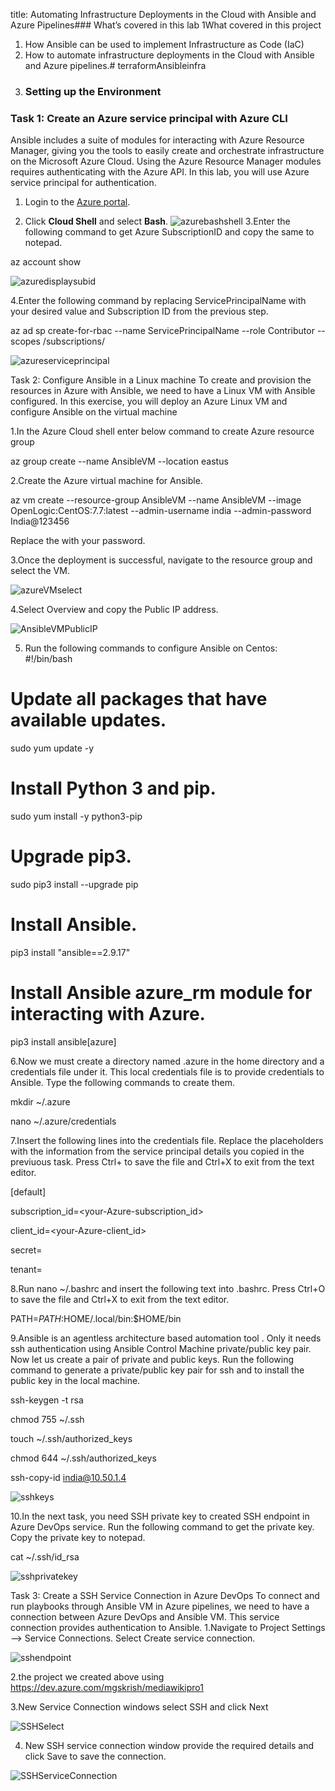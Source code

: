 title: Automating Infrastructure Deployments in the Cloud with Ansible and Azure Pipelines### What’s covered in this lab
1What covered in this project
 1.	How Ansible can be used to implement Infrastructure as Code (IaC)
 2.	How to automate infrastructure deployments in the Cloud with Ansible and Azure pipelines.# terraformAnsibleinfra
2.	### Setting up the Environment
### Task 1: Create an Azure service principal with Azure CLI
Ansible includes a suite of modules for interacting with Azure Resource Manager, giving you the tools to easily create and orchestrate infrastructure on the Microsoft Azure Cloud. Using the Azure Resource Manager modules requires authenticating with the Azure API. In this lab, you will use Azure service principal for authentication.

1. Login to the [Azure portal](https://portal.azure.com).

2. Click **Cloud Shell** and select **Bash**.
   ![azurebashshell](https://github.com/mghyma/terraformAnsibleinfra/assets/128038495/9c997708-f93c-4fdc-878f-b265c062d406)
3.Enter the following command to get Azure SubscriptionID and copy the same to notepad.

az account show

![azuredisplaysubid](https://github.com/mghyma/terraformAnsibleinfra/assets/128038495/f0f9aea4-433b-4486-a6d1-ed4a2217c61c)

4.Enter the following command by replacing ServicePrincipalName with your desired value and Subscription ID from the previous step.

az ad sp create-for-rbac --name ServicePrincipalName --role Contributor --scopes /subscriptions/<subscriptionid> 

![azureserviceprincipal](https://github.com/mghyma/terraformAnsibleinfra/assets/128038495/e96b7549-45da-414c-b818-ea1edb60d4c9)

Task 2: Configure Ansible in a Linux machine
To create and provision the resources in Azure with Ansible, we need to have a Linux VM with Ansible configured. In this exercise, you will deploy an Azure Linux VM and configure Ansible on the virtual machine

 1.In the Azure Cloud shell enter below command to create Azure resource group

  az group create --name AnsibleVM --location eastus

 2.Create the Azure virtual machine for Ansible.

 az vm create --resource-group AnsibleVM --name AnsibleVM  --image OpenLogic:CentOS:7.7:latest  --admin-username india  --admin-password India@123456

 Replace the <password> with your password.

 3.Once the deployment is successful, navigate to the resource group and select the VM.

 ![azureVMselect](https://github.com/mghyma/terraformAnsibleinfra/assets/128038495/36b69204-b5a4-4830-9828-b79809ab9006)

 4.Select Overview and copy the Public IP address.

 ![AnsibleVMPublicIP](https://github.com/mghyma/terraformAnsibleinfra/assets/128038495/387042af-417d-4377-b82d-afdb9cb9477b)

5. Run the following commands to configure Ansible on Centos:
    #!/bin/bash

 # Update all packages that have available updates.
 sudo yum update -y

 # Install Python 3 and pip.
 sudo yum install -y python3-pip

 # Upgrade pip3.
 sudo pip3 install --upgrade pip

 # Install Ansible.
 pip3 install "ansible==2.9.17"

 # Install Ansible azure_rm module for interacting with Azure.
 pip3 install ansible[azure]
 
 6.Now we must create a directory named .azure in the home directory and a credentials file under it. This local credentials file is to provide credentials to Ansible. Type the following commands to create them.

mkdir ~/.azure

nano ~/.azure/credentials

7.Insert the following lines into the credentials file. Replace the placeholders with the information from the service principal details you copied in the previuous task. Press Ctrl+ to save the file and Ctrl+X to exit from the text editor.

[default]

subscription_id=<your-Azure-subscription_id>

client_id=<your-Azure-client_id>

secret=<your-Azure-secret>

tenant=<your-Azure-tenant>

8.Run nano ~/.bashrc and insert the following text into .bashrc. Press Ctrl+O to save the file and Ctrl+X to exit from the text editor.

PATH=$PATH:$HOME/.local/bin:$HOME/bin

9.Ansible is an agentless architecture based automation tool . Only it needs ssh authentication using Ansible Control Machine private/public key pair. Now let us create a pair of private and public keys. Run the following command to generate a private/public key pair for ssh and to install the public key in the local machine.

ssh-keygen -t rsa

chmod 755 ~/.ssh

touch ~/.ssh/authorized_keys

chmod 644 ~/.ssh/authorized_keys

ssh-copy-id india@10.50.1.4

![sshkeys](https://github.com/mghyma/terraformAnsibleinfra/assets/128038495/284456eb-c38c-421d-a32d-747fa22e87a6)

10.In the next task, you need SSH private key to created SSH endpoint in Azure DevOps service. Run the following command to get the private key. Copy the private key to notepad.

cat ~/.ssh/id_rsa

![sshprivatekey](https://github.com/mghyma/terraformAnsibleinfra/assets/128038495/8a95f442-d208-414b-b4b7-7ad895416649)

Task 3: Create a SSH Service Connection in Azure DevOps
To connect and run playbooks through Ansible VM in Azure pipelines, we need to have a connection between Azure DevOps and Ansible VM. This service connection provides authentication to Ansible.
1.Navigate to Project Settings --> Service Connections. Select Create service connection.

![sshendpoint](https://github.com/mghyma/terraformAnsibleinfra/assets/128038495/de6e545d-1e92-4cfe-bc07-c243da10fc8f)

2.the project we created above using https://dev.azure.com/mgskrish/mediawikipro1

3.New Service Connection windows select SSH and click Next

![SSHSelect](https://github.com/mghyma/terraformAnsibleinfra/assets/128038495/531c17d1-42d1-409c-bda0-64b84e8e5acf)

4. New SSH service connection window provide the required details and click Save to save the connection.

![SSHServiceConnection](https://github.com/mghyma/terraformAnsibleinfra/assets/128038495/3b3fbd2c-29eb-4db7-aef6-5ae91ec3f607)



















   
